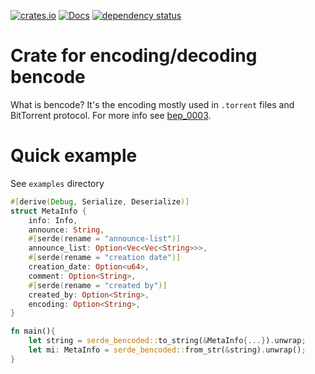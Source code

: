 [![crates.io](https://img.shields.io/crates/v/serde_bencoded.svg)](https://crates.io/crates/serde_bencoded)
[![Docs](https://docs.rs/serde_bencoded/badge.svg)](https://docs.rs/serde_bencoded/)
[![dependency status](https://deps.rs/crate/serde_bencoded/latest/status.svg)](https://deps.rs/crate/serde_bencoded/)

# Crate for encoding/decoding bencode

What is bencode? It's the encoding mostly used in `.torrent` files and BitTorrent protocol.
For more info see [bep_0003](https://www.bittorrent.org/beps/bep_0003.html).

# Quick example

See `examples` directory

```rust
#[derive(Debug, Serialize, Deserialize)]
struct MetaInfo {
    info: Info,
    announce: String,
    #[serde(rename = "announce-list")]
    announce_list: Option<Vec<Vec<String>>>,
    #[serde(rename = "creation date")]
    creation_date: Option<u64>,
    comment: Option<String>,
    #[serde(rename = "created by")]
    created_by: Option<String>,
    encoding: Option<String>,
}

fn main(){
    let string = serde_bencoded::to_string(&MetaInfo{...}).unwrap;
    let mi: MetaInfo = serde_bencoded::from_str(&string).unwrap();
}
```
